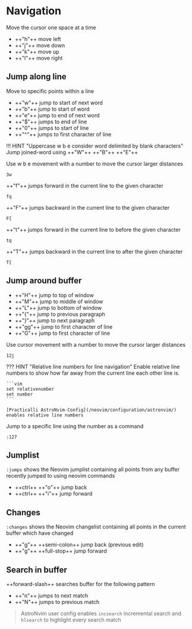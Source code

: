 # Navigation

Move the cursor one space at a time 

- ++"h"++ move left
- ++"j"++ move down
- ++"k"++ move up
- ++"l"++ move right


## Jump along line

Move to specific points within a line

- ++"w"++ jump to start of next word
- ++"b"++ jump to start of word
- ++"e"++ jump to end of next word
- ++"$"++ jumps to end of line
- ++"0"++ jumps to start of line
- ++"^"++ jumps to first character of line

!!! HINT "Uppercase w b e consider word delimited by blank characters"
    Jump joined-word using ++"W"++ ++"B"++ ++"E"++ 

Use w b e movement with a number to move the cursor larger distances

```vim title="jump 3 words forward"
3w
```

++"f"++ jumps forward in the current line to the given character

```vim title="jump to next q character"
fq
```

++"F"++ jumps backward in the current line to the given character

```vim title="jump to previous [ character"
F[
```

++"t"++ jumps forward in the current line to before the given character

```vim title="jump before q character"
tq
```

++"T"++ jumps backward in the current line to after the given character

```vim title="jump after [ character"
T[
```


## Jump around buffer

- ++"H"++ jump to top of window
- ++"M"++ jump to middle of window
- ++"L"++ jump to bottom of window
- ++"{"++ jump to previous paragraph
- ++"}"++ jump to next paragraph
- ++"gg"++ jump to first character of line
- ++"G"++ jump to first character of line

Use cursor movement with a number to move the cursor larger distances

```vim title="jump down 12 lines"
12j
```

??? HINT "Relative line numbers for line navigation"
    Enable relative line numbers to show how far away from the current line each other line is.

    ```vim
    set relativenumber
    set number
    ```

    [Practicalli AstroNvim-Config](/neovim/configuration/astronvim/) enables relative line numbers


Jump to a specific line using the number as a command

```vim title="jump to line number"
:127
```

## Jumplist

`:jumps` shows the Neovim jumplist containing all points from any buffer recently jumped to using neovim commands

- ++ctrl++ ++"o"++ jump back 
- ++ctrl++ ++"i"++ jump forward 

## Changes

`:changes` shows the Neovim changelist containing all points in the current buffer which have changed

- ++"g"++ ++semi-colon++ jump back (previous edit)
- ++"g"++ ++full-stop++ jump forward


## Search in buffer

++forward-slash++ searches buffer for the following pattern

- ++"n"++ jumps to next match
- ++"N"++ jumps to previous match

> AstroNvim user config enables `incsearch` incremental search and `hlsearch` to highlight every search match


